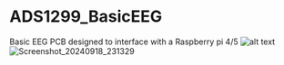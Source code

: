 # ADS1299_BasicEEG
Basic EEG PCB designed to interface with a Raspberry pi 4/5
![alt text](https://github.com/RauLLorenzon/DIY_EEG/References/main/BioamplifierF.png?raw=true)
![Screenshot_20240918_231329](https://github.com/user-attachments/assets/83450fe3-0656-45b9-ade6-f34386478898)
